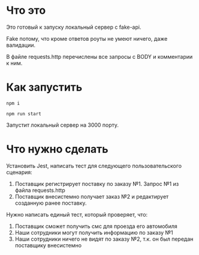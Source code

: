 # Что это
Это готовый к запуску локальный сервер с fake-api.

Fake потому, что кроме ответов роуты не умеют ничего, даже валидации.

В файле requests.http перечислены все запросы с BODY и комментарии к ним.

# Как запустить
`npm i`

`npm run start`

Запустит локальный сервер на 3000 порту.

# Что нужно сделать
Установить Jest, написать тест для следующего пользовательского сценария:
1. Поставщик регистрирует поставку по заказу №1. Запрос №1 из файла requests.http
2. Поставщик внесистемно получает заказ №2 и редактирует созданную ранее поставку.

Нужно написать единый тест, который проверяет, что: 
1. Поставщик сможет получить смс для проезда его автомобиля
2. Наши сотрудники могут получить информацию по заказу №1
3. Наши сотрудники ничего не видят по заказу №2, т.к. он был передан поставщику внесистемно
